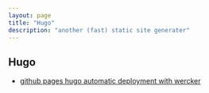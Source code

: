 ```yaml
---
layout: page
title: "Hugo"
description: "another (fast) static site generater"
---
```








## Hugo

* [github pages hugo automatic deployment with wercker](https://gohugo.io/tutorials/automated-deployments/)


 
 